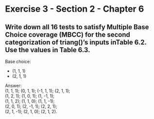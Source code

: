 # Exercise 3 - Section 2 - Chapter 6

## Write down all 16 tests to satisfy Multiple Base Choice coverage (MBCC) for the second categorization of triang()’s inputs inTable 6.2. Use the values in Table 6.3.

Base choice:
- (1, 1, 1)  
- (2, 1, 1)

Answer:  
(1, 1, 1); (0, 1, 1); (-1, 1, 1); (2, 1, 1);  
(1, 2, 1); (1, 0, 1); (1, -1, 1);  
(1, 1, 2); (1, 1, 0); (1, 1, -1);  
(2, 0, 1); (2, -1, 1); (2, 2, 1);  
(2, 1, -1); (2, 1, 0); (2, 1, 2).
